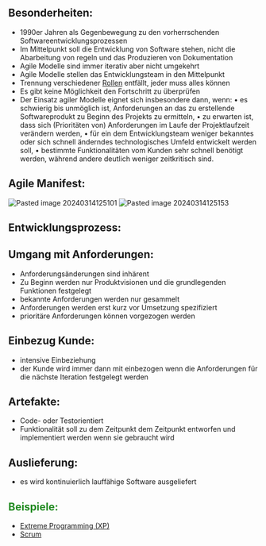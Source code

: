## Besonderheiten:
- 1990er Jahren als Gegenbewegung zu den vorherrschenden Softwareentwicklungsprozessen
- Im Mittelpunkt soll die Entwicklung von Software stehen, nicht die Abarbeitung von regeln und das Produzieren von Dokumentation
- Agile Modelle sind immer iterativ aber nicht umgekehrt
- Agile Modelle stellen das Entwicklungsteam in den Mittelpunkt
- Trennung verschiedener [Rollen](Rollen.md) entfällt, jeder muss alles können
- Es gibt keine Möglichkeit den Fortschritt zu überprüfen
- Der Einsatz agiler Modelle eignet sich insbesondere dann, wenn:
	• es schwierig bis unmöglich ist, Anforderungen an das zu erstellende Softwareprodukt zu Beginn des Projekts zu ermitteln,
	• zu erwarten ist, dass sich (Prioritäten von) Anforderungen im Laufe der Projektlaufzeit verändern werden,
	• für ein dem Entwicklungsteam weniger bekanntes oder sich schnell änderndes technologisches Umfeld entwickelt werden soll,
	• bestimmte Funktionalitäten vom Kunden sehr schnell benötigt werden, während andere deutlich weniger zeitkritisch sind.

## Agile Manifest:
![Pasted image 20240314125101](Screenshots/Pasted%20image%2020240314125101.png)
![Pasted image 20240314125153](Screenshots/Pasted%20image%2020240314125153.png)

## Entwicklungsprozess:


## Umgang mit Anforderungen:
- Anforderungsänderungen sind inhärent
- Zu Beginn werden nur Produktvisionen und die grundlegenden Funktionen festgelegt
- bekannte Anforderungen werden nur gesammelt
- Anforderungen werden erst kurz vor Umsetzung spezifiziert
- prioritäre Anforderungen können vorgezogen werden


## Einbezug Kunde:
- intensive Einbeziehung
- der Kunde wird immer dann mit einbezogen wenn die Anforderungen für die nächste Iteration festgelegt werden

## Artefakte:
- Code- oder Testorientiert
- Funktionalität soll zu dem Zeitpunkt dem Zeitpunkt entworfen und implementiert werden wenn sie gebraucht wird

## Auslieferung:
- es wird kontinuierlich lauffähige Software ausgeliefert


## <font color="228B22">Beispiele:</font>
- [Extreme Programming (XP)](Extreme%20Programming%20(XP).md)
- [Scrum](Scrum.md)